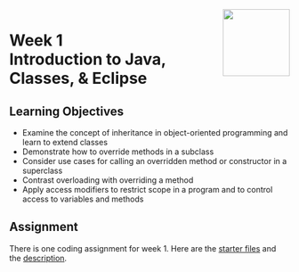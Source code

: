 <a href="../">
  <img src="/img/Inheritance_and_Data_Structures_in_Java_logo.avif" width="120" align="right">
</a>

# Week 1 <br>  Introduction to Java, Classes, & Eclipse

## Learning Objectives
- Examine the concept of inheritance in object-oriented programming and learn to extend classes
- Demonstrate how to override methods in a subclass
- Consider use cases for calling an overridden method or constructor in a superclass
- Contrast overloading with overriding a method
- Apply access modifiers to restrict scope in a program and to control access to variables and methods

## Assignment

There is one coding assignment for week 1. Here are the [starter files](./Coding%20Assignment/Starter%20Files) and the [description](./Coding%20Assignment/Inheritance20&%20Data20Structures20in20Java_Homework201.pdf). 
